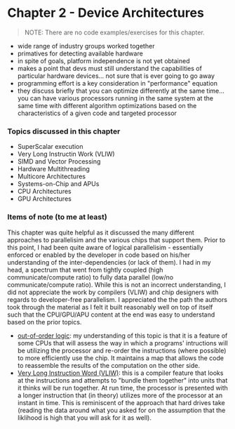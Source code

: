 # Chapter 2 - Device Architectures

> NOTE: There are no code examples/exercises for this chapter.

- wide range of industry groups worked together
- primatives for detecting available hardware
- in spite of goals, platform independence is not yet obtained
- makes a point that devs must still understand the capabilities of 
particular hardware devices... not sure that is ever going to go away
- programming effort is a key consideration in "performance" equation
- they discuss briefly that you can optimize differently at the same 
time... you can have various processors running in the same system 
at the same time with different algorithm optimizations based on the 
characteristics of a given code and targeted processor

### Topics discussed in this chapter
- SuperScalar execution
- Very Long Instructin Work (VLIW)
- SIMD and Vector Processing
- Hardware Multithreading
- Multicore Architectures
- Systems-on-Chip and APUs
- CPU Architectures
- GPU Architectures

### Items of note (to me at least)
This chapter was quite helpful as it discussed the many different approaches to 
parallelisim and the various chips that support them. Prior to this point, I 
had been quite aware of logical parallelisim - essentially enforced or enabled 
by the developer in code based on his/her understanding of the 
inter-dependencies (or lack of them). I had in my head, a spectrum that went 
from tightly coupled (high communicate/compute ratio) to fully data parallel 
(low/no communicate/compute ratio). While this is not an incorrect 
understanding, I did not appreciate the work by compilers (VLIW) and chip 
designers with regards to developer-free parallelism. I appreciated the 
the path the authors took through the material as I felt it built reasonably 
well on top of itself such that the CPU/GPU/APU content at the end was easy to 
understand based on the prior topics.

- [out-of-order logic](https://en.wikipedia.org/wiki/Out-of-order_execution): my 
understanding of this topic is that it is a feature of some CPUs that will 
assess the way in which a programs' intructions will be utilizing the processor 
and re-order the instructions (where possible) to more efficiently use the 
chip. It maintains a map that allows the code to reassemble the results of the 
computation on the other side. 
- [Very Long Instruction Word (VLIW)](https://en.wikipedia.org/wiki/Very_long_instruction_word): 
this is a compiler feature that looks at the instructions and attempts to 
"bundle them together" into units that it thinks will be run together. At run 
time, the processor is presented with a longer instruction that (in theory) 
utilizes more of the processor at an instant in time. This is reminiscent of 
the approach that hard drives take (reading the data around what you asked for 
on the assumption that the liklihood is high that you will ask for it as well).

